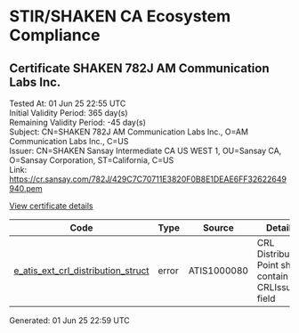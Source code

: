 # STIR/SHAKEN CA Ecosystem Compliance

## Certificate SHAKEN 782J AM Communication Labs Inc.

Tested At: 01 Jun 25 22:55 UTC\
Initial Validity Period: 365 day(s)\
Remaining Validity Period: -45 day(s)\
Subject: CN=SHAKEN 782J AM Communication Labs Inc., O=AM Communication Labs Inc., C=US\
Issuer: CN=SHAKEN Sansay Intermediate CA US WEST 1, OU=Sansay CA, O=Sansay Corporation, ST=California, C=US\
Link: https://cr.sansay.com/782J/429C7C70711E3820F0B8E1DEAE6FF32622649940.pem

[View certificate details](https://x509.io/?cert=MIICxjCCAm2gAwIBAgIUQpx8cHEeOCDwuOHerm%2FzJiJkmUAwCgYIKoZIzj0EAwIwgYUxCzAJBgNVBAYTAlVTMRMwEQYDVQQIDApDYWxpZm9ybmlhMRswGQYDVQQKDBJTYW5zYXkgQ29ycG9yYXRpb24xEjAQBgNVBAsMCVNhbnNheSBDQTEwMC4GA1UEAwwnU0hBS0VOIFNhbnNheSBJbnRlcm1lZGlhdGUgQ0EgVVMgV0VTVCAxMB4XDTI0MDQxNzE4MDMyN1oXDTI1MDQxNzE4MDMyN1owYzELMAkGA1UEBhMCVVMxIzAhBgNVBAoMGkFNIENvbW11bmljYXRpb24gTGFicyBJbmMuMS8wLQYDVQQDDCZTSEFLRU4gNzgySiBBTSBDb21tdW5pY2F0aW9uIExhYnMgSW5jLjBZMBMGByqGSM49AgEGCCqGSM49AwEHA0IABB6Xupaj0lyZNHEnyd5YxsT%2BUibglZiNe1I%2Bza2anS%2FwpmRTN3MYxYGWArp4j8PnA4mSG%2BAiW5HBiTWsb9%2Flk5CjgdswgdgwFgYIKwYBBQUHARoECjAIoAYWBDc4MkowFwYDVR0gBBAwDjAMBgpghkgBhv8JAQEEMB0GA1UdDgQWBBTN0XZHoYuZZxAlYxSAXbJkl3di3DAfBgNVHSMEGDAWgBSs05P1Q0PMCr5FWBcTfZJ83MMBRjBHBgNVHR8EQDA%2BMDygOqA4hjZodHRwczovL2F1dGhlbnRpY2F0ZS1hcGkuaWNvbmVjdGl2LmNvbS9kb3dubG9hZC92MS9jcmwwDAYDVR0TAQH%2FBAIwADAOBgNVHQ8BAf8EBAMCB4AwCgYIKoZIzj0EAwIDRwAwRAIgNCiIrLmxHy7HXMUBrb45e46iec18HN4p7SgeI0xbsu0CIEgiJgF7eVDyJySGMsaQH91DDzEFhmEnNj0isoyn3LcM)

| Code | Type | Source | Details |
|------|------|--------|---------|
| [e_atis_ext_crl_distribution_struct](../../ISSUES/e_atis_ext_crl_distribution_struct/README.md) | error | ATIS1000080 | CRL Distribution Point shall contain a CRLIssuer field |


Generated: 01 Jun 25 22:59 UTC